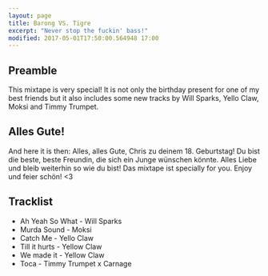 ```yaml
---
layout: page
title: Barong VS. Tigre
excerpt: "Never stop the fuckin' bass!"
modified: 2017-05-01T17:50:00.564948 17:00
---
```


## Preamble
This mixtape is very special! It is not only the birthday present for one of my best friends but it also includes some new tracks by Will Sparks, Yello Claw, Moksi and Timmy Trumpet.

## Alles Gute!
And here it is then:
Alles, alles Gute, Chris zu deinem 18. Geburtstag! Du bist die beste, beste Freundin, die sich ein Junge wünschen könnte. Alles Liebe und bleib weiterhin so wie du bist! Das mixtape ist specially for you. Enjoy und feier schön! <3

## Tracklist

- Ah Yeah So What - Will Sparks
- Murda Sound - Moksi
- Catch Me - Yello Claw
- Till it hurts - Yellow Claw
- We made it - Yellow Claw
- Toca - Timmy Trumpet x Carnage
